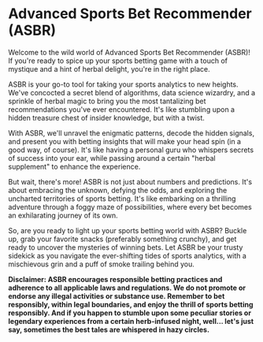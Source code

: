 # Advanced Sports Bet Recommender (ASBR)

Welcome to the wild world of Advanced Sports Bet Recommender (ASBR)! If you're ready to spice up your sports betting game with a touch of mystique and a hint of herbal delight, you're in the right place.

ASBR is your go-to tool for taking your sports analytics to new heights. We've concocted a secret blend of algorithms, data science wizardry, and a sprinkle of herbal magic to bring you the most tantalizing bet recommendations you've ever encountered. It's like stumbling upon a hidden treasure chest of insider knowledge, but with a twist.

With ASBR, we'll unravel the enigmatic patterns, decode the hidden signals, and present you with betting insights that will make your head spin (in a good way, of course). It's like having a personal guru who whispers secrets of success into your ear, while passing around a certain "herbal supplement" to enhance the experience.

But wait, there's more! ASBR is not just about numbers and predictions. It's about embracing the unknown, defying the odds, and exploring the uncharted territories of sports betting. It's like embarking on a thrilling adventure through a foggy maze of possibilities, where every bet becomes an exhilarating journey of its own.

So, are you ready to light up your sports betting world with ASBR? Buckle up, grab your favorite snacks (preferably something crunchy), and get ready to uncover the mysteries of winning bets. Let ASBR be your trusty sidekick as you navigate the ever-shifting tides of sports analytics, with a mischievous grin and a puff of smoke trailing behind you.

**Disclaimer: ASBR encourages responsible betting practices and adherence to all applicable laws and regulations. We do not promote or endorse any illegal activities or substance use. Remember to bet responsibly, within legal boundaries, and enjoy the thrill of sports betting responsibly. And if you happen to stumble upon some peculiar stories or legendary experiences from a certain herb-infused night, well... let's just say, sometimes the best tales are whispered in hazy circles.**
